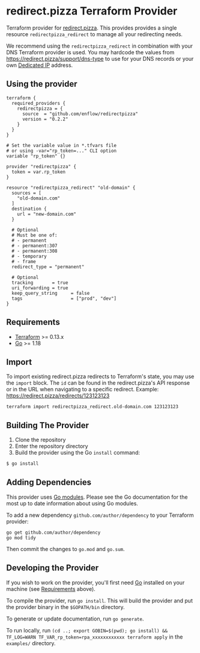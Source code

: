 # redirect.pizza Terraform Provider

Terraform provider for [redirect.pizza](https://redirect.pizza). This provides provides a single resource `redirectpizza_redirect` to manage all your redirecting needs.

We recommend using the `redirectpizza_redirect` in combination with your DNS Terraform provider is used. 
You may hardcode the values from https://redirect.pizza/support/dns-type to use for your DNS records or your own [Dedicated IP](https://redirect.pizza/support/dedicated-ip) address.

## Using the provider

```
terraform {
  required_providers {
    redirectpizza = {
      source  = "github.com/enflow/redirectpizza"
      version = "0.2.2"
    }
  }
}

# Set the variable value in *.tfvars file
# or using -var="rp_token=..." CLI option
variable "rp_token" {}

provider "redirectpizza" {
  token = var.rp_token
}

resource "redirectpizza_redirect" "old-domain" {
  sources = [
    "old-domain.com"
  ]
  destination {
    url = "new-domain.com"
  }

  # Optional
  # Must be one of:
  # - permanent
  # - permanent:307
  # - permanent:308
  # - temporary
  # - frame
  redirect_type = "permanent"

  # Optional
  tracking       = true
  uri_forwarding = true
  keep_query_string     = false
  tags                  = ["prod", "dev"]
}
```

## Requirements

-	[Terraform](https://www.terraform.io/downloads.html) >= 0.13.x
-	[Go](https://golang.org/doc/install) >= 1.18

## Import
To import existing redirect.pizza redirects to Terraform's state, you may use the `import` block. 
The `id` can be found in the redirect.pizza's API response or in the URL when navigating to a specific redirect. Example: https://redirect.pizza/redirects/123123123

```
terraform import redirectpizza_redirect.old-domain.com 123123123
```

## Building The Provider

1. Clone the repository
1. Enter the repository directory
1. Build the provider using the Go `install` command: 
```sh
$ go install
```

## Adding Dependencies

This provider uses [Go modules](https://github.com/golang/go/wiki/Modules).
Please see the Go documentation for the most up to date information about using Go modules.

To add a new dependency `github.com/author/dependency` to your Terraform provider:

```
go get github.com/author/dependency
go mod tidy
```

Then commit the changes to `go.mod` and `go.sum`.

## Developing the Provider

If you wish to work on the provider, you'll first need [Go](http://www.golang.org) installed on your machine (see [Requirements](#requirements) above).

To compile the provider, run `go install`. This will build the provider and put the provider binary in the `$GOPATH/bin` directory.

To generate or update documentation, run `go generate`.

To run locally, run `(cd ..; export GOBIN=$(pwd); go install) && TF_LOG=WARN TF_VAR_rp_token=rpa_xxxxxxxxxxxx terraform apply` in the `examples/` directory.
